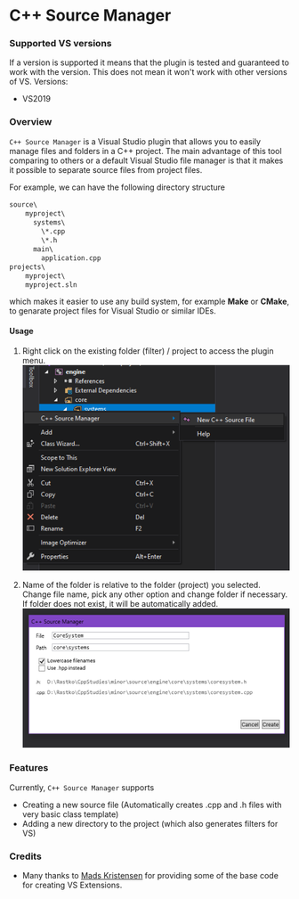 # C++ Source Manager
### Supported VS versions
If a version is supported it means that the plugin is tested and guaranteed to work with the version. This does not mean it won't work with other versions of VS. Versions:
* VS2019

### Overview
`C++ Source Manager` is a Visual Studio plugin that allows you to easily manage files and folders in a C++ project. The main advantage of this tool
comparing to others or a default Visual Studio file manager is that it makes it possible to separate source files from project files.

For example, we can have the following directory structure
```
source\
    myproject\
      systems\
        \*.cpp
        \*.h
      main\
        application.cpp
projects\
    myproject\
    myproject.sln
```
which makes it easier to use any build system, for example **Make** or **CMake**, to genarate project files for Visual Studio or similar IDEs.

#### Usage
1. Right click on the existing folder (filter) / project to access the plugin menu.
![Accces Plugin](Images/Screenshot_1.png)

2. Name of the folder is relative to the folder (project) you selected. Change file name, pick any other option and change folder if necessary. If folder does
not exist, it will be automatically added.
![Plugin](Images/Screenshot_2.png)

### Features
Currently, `C++ Source Manager` supports
  - Creating a new source file (Automatically creates .cpp and .h files with very basic class template)
  - Adding a new directory to the project (which also generates filters for VS)

### Credits
* Many thanks to [Mads Kristensen](https://github.com/madskristensen/AddAnyFile) for providing some of the base code for creating VS Extensions.
